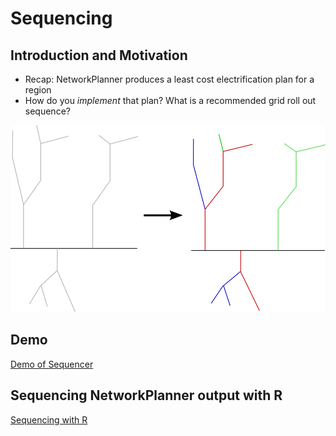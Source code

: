 <link href="http://kevinburke.bitbucket.org/markdowncss/markdown.css" rel="stylesheet"></link>

Sequencing
==========

Introduction and Motivation
--------------------------

* Recap:  NetworkPlanner produces a least cost electrification plan for a region
* How do you *implement* that plan?  What is a recommended grid roll out sequence?  

![Plan Roll Out](images/to_sequenced.png)

Demo
----

[Demo of Sequencer](sequence_graph_demo.html)

Sequencing NetworkPlanner output with R
---------------------------------------

[Sequencing with R](install_run_sequencer.html) 

